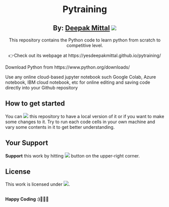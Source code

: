 <div align="center">
  <h1>Pytraining</h1>
   <center><h2>By: <a href="https://github.com/yesdeepakmittal"target="_blank">Deepak Mittal</a> <a href="https://github.com/yesdeepakmittal"target="_blank"><img src="https://img.shields.io/github/followers/yesdeepakmittal?style=social"></a></h2></center>
  <p>This repository contains the Python code to learn python from scratch to competitive level.</p>
  <p>👉Check out its webpage at https://yesdeepakmittal.github.io/pytraining/</p>
    </div>
<div>
  <p>Download Python from https://www.python.org/downloads/</p>
  <p>Use any online cloud-based jupyter notebook such Google Colab, Azure notebook, IBM cloud notebook, etc for online editing and saving code directly into your Github repository</p>
  </div>
<h2>How to get started</h2>
You can <a href="https://github.com/yesdeepakmittal/pytraining/"><img src="https://img.shields.io/github/forks/yesdeepakmittal/pytraining?label=fork&style=social"></a> this repository to have a local version of it or if you want to make some changes to it. Try to run each code cells in your own machine and vary some contents in it to get better understanding.

<h2>Your Support</h2>
<b>Support</b> this work by hitting <a href="https://github.com/yesdeepakmittal/pytraining/"><img src="https://img.shields.io/github/stars/yesdeepakmittal/pytraining?style=social"></a> button on the upper-right corner. 

<h2>License</h2>
This work is licensed under <a href="https://github.com/yesdeepakmittal/pytraining/blob/master/LICENSE"target="_blank"><img src="https://img.shields.io/github/license/yesdeepakmittal/pytraining"></a>.
<h2></h2>
<b>Happy Coding :)🖤🖤🖤</b>
